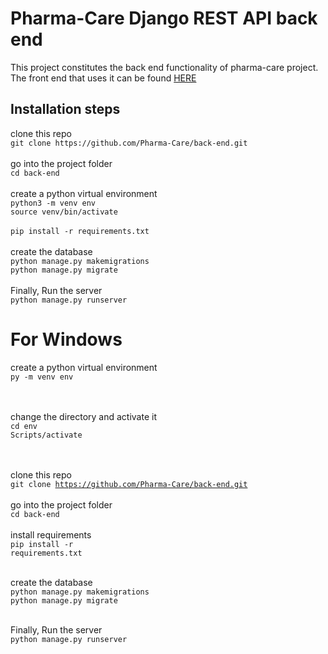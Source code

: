 # Pharma-Care Django REST API back end
<div>This project constitutes the back end functionality of pharma-care project. The front end that uses it can be found <a href='https://github.com/Pharma-Care/front-end'>HERE</a>
</div>

## Installation steps
<div>
clone this repo<br>
<code>git clone https://github.com/Pharma-Care/back-end.git</code><br><br>
go into the project folder<br>
<code>cd back-end</code><br>
<div>
<br>
create a python virtual environment<br>
<code>python3 -m venv env<br></code><code>source venv/bin/activate<br></code><br><code>pip install -r requirements.txt</code><br><br>
create the database<br>
<code>python manage.py makemigrations</code> <br><code>python manage.py migrate</code>
</div>
<br>
Finally, Run the server<br>
<code>python manage.py runserver</code>


# For Windows

  <div>
create a python virtual environment<br>
<code>py -m venv env<br><br></code><br><br>
  change the directory and activate it<br>
  <code>cd env</code><br>
<code>Scripts/activate<br></code><br><br>
<div>

clone this repo<br>
<code>git clone https://github.com/Pharma-Care/back-end.git</code><br><br>
go into the project folder<br>
<code>cd back-end</code><br><br>
install requirements<br>
<code>pip install -r requirements.txt</code><br><br>

create the database<br>
<code>python manage.py makemigrations</code> <br><code>python manage.py migrate</code>
</div>
<br>
Finally, Run the server<br>
<code>python manage.py runserver</code>
</div>

<div>
  
</div>
</div>
